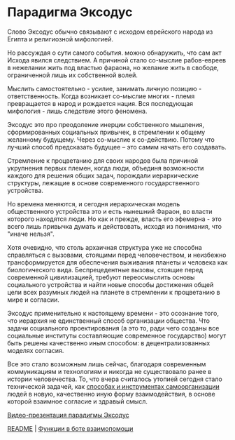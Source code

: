 # Парадигма Эксодус

Слово Эксодус обычно связывают с исходом еврейского народа из Египта и религиозной мифологией.

Но рассуждая о сути самого события. можно обнаружить, что сам акт Исхода явился следствием. А причиной стало со-мыслие рабов-евреев в нежелании жить под властью фараона, но желание жить в свободе, ограниченной лишь их собственной волей. 

Мыслить самостоятельно - усилие, занимать личную позицию - ответственность. Когда возникает со-мыслие многих - племя превращается в народ и рождается нация. Вся последующая мифология - лишь следствие этого феномена.

Эксодус это про преодоление инерции собственного мышления, сформированных социальных привычек, в стремлении к общему желанному будущему. Через со-мыслие к со-действию. Потому что лучший способ предсказать будущее – это самим начать его создавать.

Стремление к процветанию для своих народов была причиной укрупнения первых племен, когда люди, объединя возможности каждого для решения общих задач, порождали иерархические структуры, лежащие в основе современного государственного устройства.

Но времена меняются, и сегодня иерархическая модель общественного устройства это и есть нынешний Фараон, во власти которого находятся люди. Но как и прежде, власть его эфемерна - это всего лишь привычка думать и действовать, исходя из понимания, что "иначе нельзя".

Хотя очевидно, что столь архаичная структура уже не способна справляться с вызовами, стоящими перед человечеством, и неизбежно трансформируется для обеспечения выживания планеты и человека как биологического вида. Беспрецедентные вызовы, стоящие перед современной цивилизацией, требуют переосмыслить основы социального устройства и найти новые способы достижения общей цели всех разумных людей на планете в стремлении к процветанию в мире и согласии.

Эксодус применительно к настоящему времени - это осознание того, что иерархия не единственный способ организации общества. Что задачи социального проектирования (а это то, ради чего созданы все социальные институты составляющие современное государство) могут быть решены качественно иным способом: в децентрализованных моделях согласия.

Все это стало возможным лишь сейчас, благодаря современным коммуникациям и технологиям и никогда не существовало ранее в истории человечества.
То, что вчера считалось утопией сегодня стало технической задачей, как [способах и инструментах самоорганизации](documents/about_exodus/algoritm.mb) людей в новую, качественно иную форму взаимодействия, в основе которой взаимное согласие и здравый смысл.

[Видео-презентация парадигмы Эксодус](https://www.youtube.com/watch?v=-BiEHkxAxU8&feature=youtu.be)

[README](README.md)  |   [Функции в боте взаимопомощи](../index.md) 
